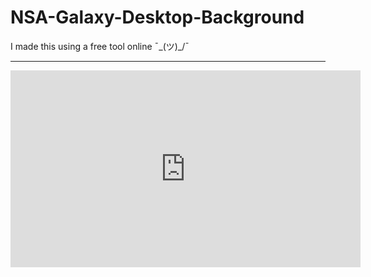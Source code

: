 # NSA-Galaxy-Desktop-Background
I made this using a free tool online ¯\_(ツ)_/¯
<hr>
<iframe width="560" height="315" src="https://www.youtube-nocookie.com/embed/1aP5Ga3luQs" title="YouTube video player" frameborder="0" allow="accelerometer; autoplay; clipboard-write; encrypted-media; gyroscope; picture-in-picture" allowfullscreen></iframe>
